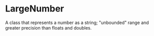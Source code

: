 # LargeNumber
A class that represents a number as a string; "unbounded" range and greater precision than floats and doubles.
